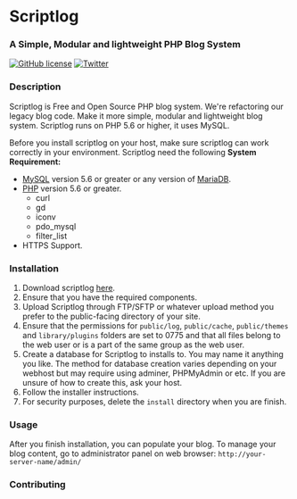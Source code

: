 # Scriptlog

### A Simple, Modular and lightweight PHP Blog System

[![GitHub license](https://img.shields.io/github/license/cakmoel/scriptlog.svg)](https://github.com/cakmoel/scriptlog/blob/master/LICENSE)
[![Twitter](https://img.shields.io/twitter/url/https/github.com/cakmoel/scriptlog.svg?style=social)](https://twitter.com/intent/tweet?text=Wow:&url=https%3A%2F%2Fgithub.com%2Fcakmoel%2Fscriptlog)

### Description

Scriptlog is Free and Open Source PHP blog system. We're refactoring our legacy blog code. Make it more simple, modular and lightweight blog system. Scriptlog runs on PHP 5.6 or higher, it uses MySQL.

Before you install scriptlog on your host, make sure scriptlog can work correctly in your environment. Scriptlog need the following **System Requirement:**

 - [MySQL](https://www.mysql.com) version 5.6 or greater or any version of [MariaDB](https://mariadb.org/).
 - [PHP](https://secure.php.net) version 5.6 or greater.
    - curl
    - gd
    - iconv
    - pdo_mysql
    - filter_list
 - HTTPS Support.

### Installation

 1. Download scriptlog [here](https://sourceforge.net/projects/scriptlog/).
 2. Ensure that you have the required components.
 3. Upload Scriptlog through FTP/SFTP or whatever upload method you prefer to the public-facing directory of your site.
 4. Ensure that the permissions for `public/log`, `public/cache`, `public/themes` and `library/plugins` folders are set to 0775 and that all files belong to the web user or is a part of the same group as the web user.
 5. Create a database for Scriptlog to installs to. You may name it anything you like. The method for database creation varies depending on your webhost but may require using adminer, PHPMyAdmin or etc. If you are unsure of how to create this, ask your host.
 6. Follow the installer instructions.
 7. For security purposes, delete the `install` directory when you are finish.

### Usage

After you finish installation, you can populate your blog. To manage your blog content, go to administrator panel on web browser:
   `http://your-server-name/admin/`

### Contributing

